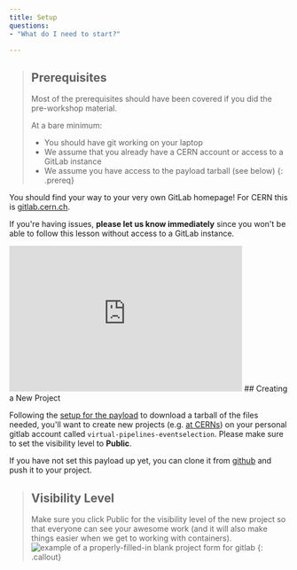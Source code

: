```yaml
---
title: Setup
questions:
- "What do I need to start?"

---
```

> ## Prerequisites
>
> Most of the prerequisites should have been covered if you did the
> pre-workshop material.
>
> At a bare minimum:
> - You should have git working on your laptop
> - We assume that you already have a CERN account or access to a GitLab instance
> - We assume you have access to the payload tarball (see below)
{: .prereq}

You should find your way to your very own GitLab homepage!
For CERN this is [gitlab.cern.ch](https://gitlab.cern.ch).

If you're having issues, **please let us know immediately**
since you won't be able to follow this lesson without access to a GitLab
instance.

<iframe width="420" height="263" src="https://www.youtube.com/embed/NcVGX8zWzQY?list=PLKZ9c4ONm-VmmTObyNWpz4hB3Hgx8ZWSb" frameborder="0" allow="accelerometer; autoplay; encrypted-media; gyroscope; picture-in-picture" allowfullscreen></iframe>
## Creating a New Project

Following the [setup for the payload](https://hsf-training.github.io/hsf-training-cms-analysis-webpage/setup.html) to download a tarball of the files needed, you'll want to create new projects (e.g. [at CERNs](https://gitlab.cern.ch/projects/new)) on your personal gitlab account called `virtual-pipelines-eventselection`. Please make sure to set the visibility level to **Public**.

If you have not set this payload up yet, you can clone it from [github](https://github.com/hsf-training/hsf-training-cms-analysis) and push it to your project.

> ## Visibility Level
>
> Make sure you click Public for the visibility level of the new project so that everyone can see your awesome work
> (and it will also make things easier when we get to working with containers).
> ![example of a properly-filled-in blank project form for gitlab]({{site.baseurl}}/fig/blank-project-form.png)
{: .callout}
